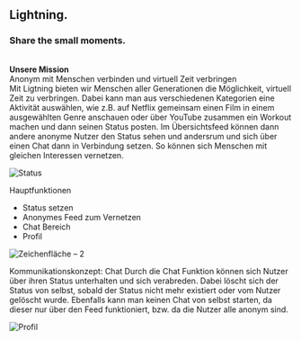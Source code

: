 #
## Lightning.
### Share the small moments.


<br> **Unsere Mission** 
<br> Anonym mit Menschen verbinden und virtuell Zeit verbringen 
<br>
Mit Ligtning bieten wir Menschen aller Generationen die Möglichkeit, virtuell Zeit zu verbringen. Dabei kann man aus verschiedenen Kategorien eine Aktivität auswählen, wie z.B. auf Netflix gemeinsam einen Film in einem ausgewählten Genre anschauen oder über YouTube zusammen ein Workout machen und dann seinen Status posten. Im Übersichtsfeed können dann andere anonyme Nutzer den Status sehen und andersrum und sich über einen Chat dann in Verbindung setzen. So können sich Menschen mit gleichen Interessen vernetzen.

![Status](https://user-images.githubusercontent.com/56445993/121700934-b09cb380-cad0-11eb-9001-ddba9c15b7ac.png)

Hauptfunktionen
- Status setzen
- Anonymes Feed zum Vernetzen
- Chat Bereich 
- Profil 

![Zeichenfläche – 2](https://user-images.githubusercontent.com/56445993/121700972-babeb200-cad0-11eb-90e3-b1ac6605a23b.png)

Kommunikationskonzept: Chat
Durch die Chat Funktion können sich Nutzer über ihren Status unterhalten
und sich verabreden. Dabei löscht sich der Status von selbst, sobald
der Status nicht mehr existiert oder vom Nutzer gelöscht wurde.
Ebenfalls kann man keinen Chat von selbst starten, da dieser nur 
über den Feed funktioniert, bzw. da die Nutzer alle anonym sind.

![Profil](https://user-images.githubusercontent.com/56445993/121701058-cf02af00-cad0-11eb-964b-3f5290636625.png)

